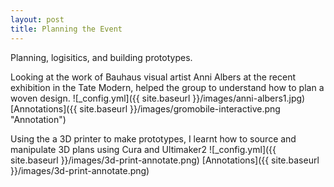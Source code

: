 ```yaml
---
layout: post
title: Planning the Event
---
```


Planning, logisitics, and building prototypes.

Looking at the work of Bauhaus visual artist Anni Albers at the recent exhibition in the Tate Modern, helped the group to understand how to plan a woven design.
![_config.yml]({{ site.baseurl }}/images/anni-albers1.jpg)
[Annotations]({{ site.baseurl }}/images/gromobile-interactive.png "Annotation")

Using the a 3D printer to make prototypes, I learnt how to source and manipulate 3D plans using Cura and Ultimaker2 
![_config.yml]({{ site.baseurl }}/images/3d-print-annotate.png)
[Annotations]({{ site.baseurl }}/images/3d-print-annotate.png)





